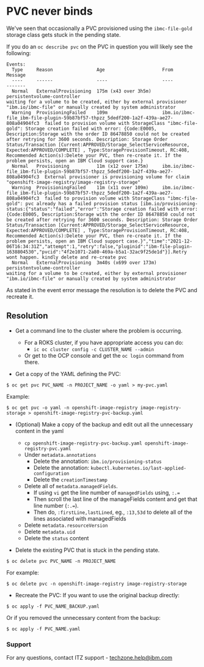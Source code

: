 # PVC never binds

We've seen that occasionally a PVC provisioned using the `ibmc-file-gold` storage class gets stuck in the pending state.

If you do an `oc describe pvc` on the PVC in question you will likely see the following:
```
Events:
  Type     Reason                Age                     From                                                                                   Message
  ----     ------                ----                    ----                                                                                   -------
  Normal   ExternalProvisioning  175m (x43 over 3h5m)    persistentvolume-controller                                                            waiting for a volume to be created, either by external provisioner "ibm.io/ibmc-file" or manually created by system administrator
  Warning  ProvisioningFailed    109m                    ibm.io/ibmc-file_ibm-file-plugin-59b87bf57-thpzz_5dedf200-1a2f-439a-ae27-808a04904fc3  failed to provision volume with StorageClass "ibmc-file-gold": Storage creation failed with error: {Code:E0005, Description:Storage with the order ID 86478850 could not be created after retrying for 3600 seconds. Description: Storage Order Status/Transaction [Current:APPROVED/Storage_SelectServiceResource, Expected:APPROVED/COMPLETE] , Type:StorageProvisionTimeout, RC:408, Recommended Action(s):Delete your PVC, then re-create it. If the problem persists, open an IBM Cloud support case.}
  Normal   Provisioning          11m (x12 over 175m)     ibm.io/ibmc-file_ibm-file-plugin-59b87bf57-thpzz_5dedf200-1a2f-439a-ae27-808a04904fc3  External provisioner is provisioning volume for claim "openshift-image-registry/image-registry-storage"
  Warning  ProvisioningFailed    11m (x11 over 109m)     ibm.io/ibmc-file_ibm-file-plugin-59b87bf57-thpzz_5dedf200-1a2f-439a-ae27-808a04904fc3  failed to provision volume with StorageClass "ibmc-file-gold": pvc already has a failed provision status [ibm.io/provisioning-status:{"status":"failed","error":"Storage creation failed with error: {Code:E0005, Description:Storage with the order ID 86478850 could not be created after retrying for 3600 seconds. Description: Storage Order Status/Transaction [Current:APPROVED/Storage_SelectServiceResource, Expected:APPROVED/COMPLETE] , Type:StorageProvisionTimeout, RC:408, Recommended Action(s):Delete your PVC, then re-create it. If the problem persists, open an IBM Cloud support case.}","time":"2021-12-06T16:34:31Z","attempt":1,"retry":false,"pluginid":"ibm-file-plugin-1638804530","pvcid":"4f2e1071-2a80-469a-b5a1-32ac9f25de1d"}].Retry wont happen. kindly delete and re-create pvc
  Normal   ExternalProvisioning  3m40s (x699 over 173m)  persistentvolume-controller                                                            waiting for a volume to be created, either by external provisioner "ibm.io/ibmc-file" or manually created by system administrator
```

As stated in the event error message the resolution is to delete the PVC and recreate it.

## Resolution

- Get a command line to the cluster where the problem is occurring.
  - For a ROKS cluster, if you have appropriate access you can do:
    - `ic oc cluster config -c CLUSTER_NAME --admin`
  - Or get to the OCP console and get the `oc login` command from there.

- Get a copy of the YAML defining the PVC:
```
$ oc get pvc PVC_NAME -n PROJECT_NAME -o yaml > my-pvc.yaml
```
Example:
```
$ oc get pvc -o yaml -n openshift-image-registry image-registry-storage > openshift-image-registry-pvc-backup.yaml
```

- (Optional) Make a copy of the backup and edit out all the unnecessary content in the yaml
  - `cp openshift-image-registry-pvc-backup.yaml openshift-image-registry-pvc.yaml`
  - Under `metadata.annotations`
    - Delete the annotation: `ibm.io/provisioning-status`
    - Delete the annotation: `kubectl.kubernetes.io/last-applied-configuration`
    - Delete the `creationTimestamp`
  - Delete all of `metadata.managedFields`.
    - If using `vi` get the line number of `managedFields` using, `:.=`
    - Then scroll the last line of the manageFields content and get that line number (`:.=`).
    - Then do, `:firstLine,lastLined`, eg., `:13,53d` to delete all of the lines associated with managedFields
  - Delete `metadata.resourceVersion`
  - Delete `metadata.uid`
  - Delete the `status` content

- Delete the existing PVC that is stuck in the pending state.
```
$ oc delete pvc PVC_NAME -n PROJECT_NAME
```
For example:
```
$ oc delete pvc -n openshift-image-registry image-registry-storage
```

- Recreate the PVC:
If you want to use the original backup directly:
```
$ oc apply -f PVC_NAME_BACKUP.yaml
```

Or if you removed the unnecessary content from the backup:
```
$ oc apply -f PVC_NAME.yaml
```

### Support

For any questions, contact ITZ support - techzone.help@ibm.com
